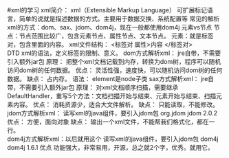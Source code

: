 #xml的学习
xml简介：
    xml（Extensible Markup Language） 可扩展标记语言，简单的说就是描述数据的方式。主要用于数据交换、系统配置等
    常见的解析xml的方式：dom、sax、jdom、dom4j，现在一般都使用dom4j
    元素vs节点
        节点：节点范围比较广，包含元素节点、属性节点、文本节点。
        元素：就是标签对，包含里面的内容。
    xml文件结构：
        <?xml version="1.0" encoding="UTF-8"?>
        <标签对 属性>内容 
        </标签对>   
    DTD 
        xml的语法，定义标签的限制、意义。
dom方式解析xml：
    jre自带，不需要引入额外jar包
    原理：
        把整个xml文档记载到内存，转换为dom树，程序可以随机访问dom树的任何数据。
    优点：
        灵活性强，速度快，可以随机访问dom树的任何数据。
    缺点：
        占内存。
    语法：
        element是node子类
sax方式解析xml：
    jre自带，不需要引入额外jar包
    原理：
        对xml文档顺序扫描，需要继承DefaultHandler，重写5个方法：文档扫描开始与结束、元素开始与结束、扫描元素内容。
    优点：
        消耗资源少，适合大文件解析。
    缺点：
        只能读取，不能修改。
jdom方式解析xml：
    读写xml的java组件，要引入jdom包
        <dependency>
            <groupId>org.jdom</groupId>
            <artifactId>jdom</artifactId>
            <version>2.0.2</version>
        </dependency>
    优点：
        方便，面向对象
    缺点：
        输出一个xml文件，不能帮我们格式化，都在一行。     
dom4j方式解析xml：以后就用这个
    读写xml的java组件，要引入jdom包
         <dependency>
            <groupId>dom4j</groupId>
            <artifactId>dom4j</artifactId>
            <version>1.6.1</version>
        </dependency>
    优点
        功能强大，非常易用，开源，总之就2个字，优秀。就用它。
    
        